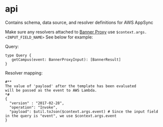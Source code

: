 # api
Contains schema, data source, and resolver definitions for AWS AppSync

Make sure any resolvers attached to [Banner Proxy](https://github.com/schedulmaker/banner-proxy) use `$context.args.<INPUT_FIELD_NAME>` See below for example:

Query:
```
type Query {
   getCampus(event: BannerProxyInput): [BannerResult]
}
```
Resolver mapping:
```
#**
The value of 'payload' after the template has been evaluated
will be passed as the event to AWS Lambda.
*#
{
  "version" : "2017-02-28",
  "operation": "Invoke",
  "payload": $util.toJson($context.args.event) # Since the input field in the query is "event", we use $context.args.event
}
```

